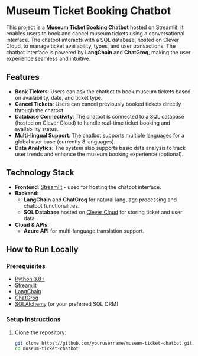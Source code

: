# Museum Ticket Booking Chatbot

This project is a **Museum Ticket Booking Chatbot** hosted on Streamlit. It enables users to book and cancel museum tickets using a conversational interface. The chatbot interacts with a SQL database, hosted on Clever Cloud, to manage ticket availability, types, and user transactions. The chatbot interface is powered by **LangChain** and **ChatGroq**, making the user experience seamless and intuitive.

## Features
- **Book Tickets**: Users can ask the chatbot to book museum tickets based on availability, date, and ticket type.
- **Cancel Tickets**: Users can cancel previously booked tickets directly through the chatbot.
- **Database Connectivity**: The chatbot is connected to a SQL database (hosted on Clever Cloud) to handle real-time ticket booking and availability status.
- **Multi-lingual Support**: The chatbot supports multiple languages for a global user base (currently 8 languages).
- **Data Analytics**: The system also supports basic data analysis to track user trends and enhance the museum booking experience (optional).

## Technology Stack
- **Frontend**: [Streamlit](https://streamlit.io/) - used for hosting the chatbot interface.
- **Backend**:
  - **LangChain** and **ChatGroq** for natural language processing and chatbot functionalities.
  - **SQL Database** hosted on [Clever Cloud](https://www.clever-cloud.com/) for storing ticket and user data.
- **Cloud & APIs**:
  - **Azure API** for multi-language translation support.
  
## How to Run Locally

### Prerequisites
- [Python 3.8+](https://www.python.org/downloads/)
- [Streamlit](https://docs.streamlit.io/library/get-started/installation)
- [LangChain](https://github.com/hwchase17/langchain)
- [ChatGroq](https://www.groq.com/)
- [SQLAlchemy](https://www.sqlalchemy.org/) (or your preferred SQL ORM)

### Setup Instructions
1. Clone the repository:
   ```bash
   git clone https://github.com/yourusername/museum-ticket-chatbot.git
   cd museum-ticket-chatbot
